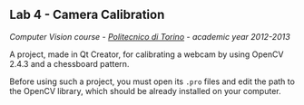## Lab 4 - Camera Calibration

*Computer Vision course - [Politecnico di Torino](http://www.polito.it) - academic year 2012-2013*

A project, made in Qt Creator, for calibrating a webcam by using OpenCV 2.4.3 and a chessboard pattern.

Before using such a project, you must open its `.pro` files and edit the path to the OpenCV library, which should be already installed on your computer. 

